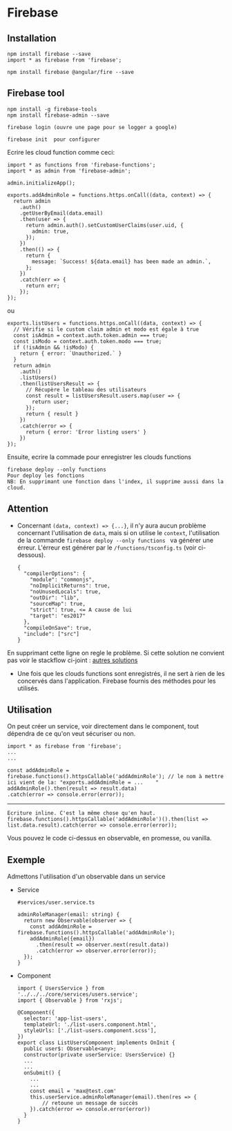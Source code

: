 Firebase
=

Installation
-

    npm install firebase --save
    import * as firebase from 'firebase';

    npm install firebase @angular/fire --save

Firebase tool
-

    npm install -g firebase-tools
    npm install firebase-admin --save

    firebase login (ouvre une page pour se logger a google)

    firebase init  pour configurer

Ecrire les cloud function comme ceci:

    import * as functions from 'firebase-functions';
    import * as admin from 'firebase-admin';
    
    admin.initializeApp();
    
    exports.addAdminRole = functions.https.onCall((data, context) => {
      return admin
        .auth()
        .getUserByEmail(data.email)
        .then(user => {
          return admin.auth().setCustomUserClaims(user.uid, {
            admin: true,
          });
        })
        .then(() => {
          return {
            message: `Success! ${data.email} has been made an admin.`,
          };
        })
        .catch(err => {
          return err;
        });
    });
    
ou
    
    exports.listUsers = functions.https.onCall((data, context) => {
      // Vérifie si le custom claim admin et modo est égale à true
      const isAdmin = context.auth.token.admin === true;
      const isModo = context.auth.token.modo === true;
      if (!isAdmin && !isModo) {
        return { error: `Unauthorized.` }
      }
      return admin
        .auth()
        .listUsers()
        .then(listUsersResult => {
          // Récupère le tableau des utilisateurs
          const result = listUsersResult.users.map(user => {
            return user;
          });
          return { result }
        })
        .catch(error => {
          return { error: 'Error listing users' }
        })
    });

Ensuite, ecrire la commade pour enregistrer les clouds functions

    firebase deploy --only functions 
    Pour deploy les fonctions
    NB: En supprimant une fonction dans l'index, il supprime aussi dans la cloud.
    
Attention
-

- Concernant `(data, context) => {...}`, il n'y aura aucun problème concernant l'utilisation de `data`, mais si on utilise le `context`, l'utilisation de la commande `firebase deploy --only functions
` va générer une érreur. L'érreur est générer par le `/functions/tsconfig.ts` (voir ci-dessous).


      {
        "compilerOptions": {
          "module": "commonjs",
          "noImplicitReturns": true,
          "noUnusedLocals": true,
          "outDir": "lib",
          "sourceMap": true,
          "strict": true, <= A cause de lui
          "target": "es2017"
        },
        "compileOnSave": true,
        "include": ["src"]
      }
      
En supprimant cette ligne on regle le problème. Si cette solution ne convient pas voir le stackflow ci-joint : [autres solutions](https://stackoverflow.com/questions/55167069/firebase-cloud-functions-object-possibly-undefined)

- Une fois que les clouds functions sont enregistrés, il ne sert à rien de les concervés dans l'application. Firebase fournis des méthodes pour les utilisés.


Utilisation
-
On peut créer un service, voir directement dans le component, tout dépendra de ce qu'on veut sécuriser ou non.
    
    import * as firebase from 'firebase';
    ...
    ...
    
    const addAdminRole = firebase.functions().httpsCallable('addAdminRole'); // le nom à mettre ici vient de la: "exports.addAdminRole = ...    "
    addAdminRole().then(result => result.data)
    .catch(error => console.error(error));
    
---------------------------
    Ecriture inline. C'est la même chose qu'en haut.
    firebase.functions().httpsCallable('addAdminRole')().then(list => list.data.result).catch(error => console.error(error));
    
Vous pouvez le code ci-dessus en observable, en promesse, ou vanilla. 

Exemple
-
Admettons l'utilisation d'un observable dans un service

- Service


      #services/user.service.ts
      
      adminRoleManager(email: string) {
        return new Observable(observer => {
          const addAdminRole = firebase.functions().httpsCallable('addAdminRole');
          addAdminRole({email})
            .then(result => observer.next(result.data))
            .catch(error => observer.error(error));
        });
      }
- Component

    
      import { UsersService } from '../../../core/services/users.service';
      import { Observable } from 'rxjs';

      @Component({
        selector: 'app-list-users',
        templateUrl: './list-users.component.html',
        styleUrls: ['./list-users.component.scss'],
      })
      export class ListUsersComponent implements OnInit {
        public user$: Observable<any>;
        constructor(private userService: UsersService) {}
        ...
        ...    
        onSubmit() {
          ...
          ...
          const email = 'max@test.com'
          this.userService.adminRoleManager(email).then(res => {
              // retoune un message de succès
          }).catch(error => console.error(error))
        }
      }

